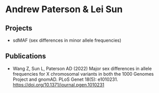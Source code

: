 # Andrew Paterson &amp; Lei Sun 



## Projects 
- sdMAF (sex differences in minor allele frequencies)

## Publications 
- Wang Z, Sun L, Paterson AD (2022) Major sex differences in allele frequencies for X chromosomal variants in both the 1000 Genomes Project and gnomAD. PLoS Genet 18(5): e1010231. https://doi.org/10.1371/journal.pgen.1010231  

